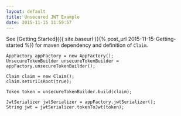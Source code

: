 ```yaml
---
layout: default
title: Unsecured JWT Example
date: 2015-11-15 11:59:57
---
```


See [Getting Started]({{ site.baseurl }}{% post_url 2015-11-15-Getting-started %}) for maven dependency and definition of `Claim`.

~~~
AppFactory appFactory = new AppFactory();
UnsecureTokenBuilder unsecureTokenBuilder = appFactory.unsecureTokenBuilder();

Claim claim = new Claim();
claim.setUriIsRoot(true);

Token token = unsecureTokenBuilder.build(claim);

JwtSerializer jwtSerializer = appFactory.jwtSerializer();
String jwt = jwtSerializer.tokenToJwt(token);
~~~